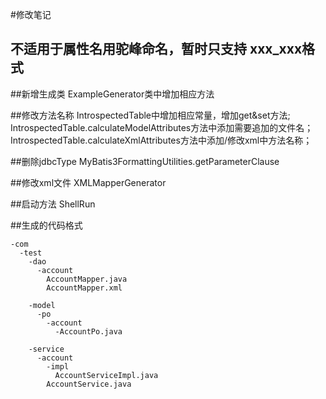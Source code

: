 ﻿#修改笔记
## 不适用于属性名用驼峰命名，暂时只支持 xxx_xxx格式

##新增生成类 
    ExampleGenerator类中增加相应方法

##修改方法名称
    IntrospectedTable中增加相应常量，增加get&set方法;
    IntrospectedTable.calculateModelAttributes方法中添加需要追加的文件名；
    IntrospectedTable.calculateXmlAttributes方法中添加/修改xml中方法名称；
    
##删除jdbcType
    MyBatis3FormattingUtilities.getParameterClause
    
##修改xml文件
    XMLMapperGenerator
    
    
##启动方法
    ShellRun
    
    
##生成的代码格式

    -com
      -test
        -dao
          -account
            AccountMapper.java
            AccountMapper.xml
            
        -model
          -po
            -account
              -AccountPo.java
              
        -service
          -account
            -impl
              AccountServiceImpl.java
            AccountService.java
